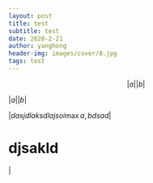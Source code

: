 ```yaml
---
layout: post
title: test
subtitle: test
date: 2020-2-21
author: yanghong
header-img: images/cover/8.jpg
tags: test 
---
```



$$
|a| |b|
$$


$|a| |b|$



$|dasjdlaksdlajsoi \max {a, b} dsad|$





# djsakld



$|$

